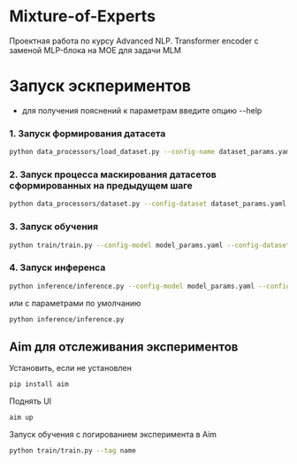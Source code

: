 # Mixture-of-Experts
Проектная работа по курсу Advanced NLP. Transformer encoder с заменой MLP-блока на MOE для задачи MLM


# Запуск эскпериментов
* для получения пояснений к параметрам введите опцию --help

### 1. Запуск формирования датасета
```bash
python data_processors/load_dataset.py --config-name dataset_params.yaml
```

### 2. Запуск процесса маскирования датасетов сформированных на предыдущем шаге
```bash
python data_processors/dataset.py --config-dataset dataset_params.yaml --config-model model_params.yaml
```

### 3. Запуск обучения
```bash
python train/train.py --config-model model_params.yaml --config-dataset dataset_params.yaml --config-train train_params.yaml
```

### 4. Запуск инференса
```bash
python inference/inference.py --config-model model_params.yaml --config-dataset dataset_params.yaml --config-train train_params.yaml --save_path process_exp_results/results
```
или с параметрами по умолчанию 
```bash
python inference/inference.py
```

## Aim для отслеживания экспериментов

Установить, если не установлен
```bash
pip install aim
```

Поднять UI
```bash
aim up
```

Запуск обучения с логированием эксперимента в Aim
```bash
python train/train.py --tag name
```